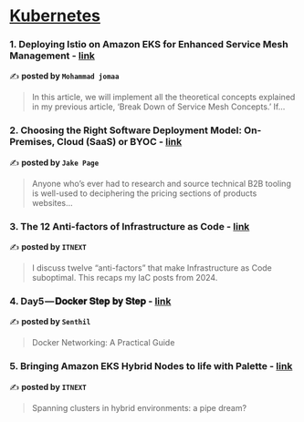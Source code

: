 
<h1><a href=https://medium.com/tag/kubernetes/recommended target="_blank" rel="noopener noreferrer">Kubernetes</a></h1>
<h3>1. Deploying Istio on Amazon EKS for Enhanced Service Mesh Management - <a href="https://medium.com/@jomaajob/implement-istio-on-amazon-eks-17d99942e7aa" target="_blank" rel="noopener noreferrer">link</a></h3>

✍️ **posted by `Mohammad jomaa`**

<blockquote>In this article, we will implement all the theoretical concepts explained in my previous article, ‘Break Down of Service Mesh Concepts.’ If…</blockquote>

<h3>2. Choosing the Right Software Deployment Model: On-Premises, Cloud (SaaS) or BYOC - <a href="https://medium.com/@jake.page91/choosing-the-right-software-deployment-model-on-premises-cloud-saas-or-byoc-be3304153f09" target="_blank" rel="noopener noreferrer">link</a></h3>

✍️ **posted by `Jake Page`**

<blockquote>Anyone who’s ever had to research and source technical B2B tooling is well-used to deciphering the pricing sections of products websites…</blockquote>

<h3>3. The 12 Anti-factors of Infrastructure as Code - <a href="https://medium.com/itnext/the-12-anti-factors-of-infrastructure-as-code-acb52fba3ae0" target="_blank" rel="noopener noreferrer">link</a></h3>

✍️ **posted by `ITNEXT`**

<blockquote>I discuss twelve “anti-factors” that make Infrastructure as Code suboptimal. This recaps my IaC posts from 2024.</blockquote>

<h3>4. Day5 — 𝐃𝐨𝐜𝐤𝐞𝐫 𝐒𝐭𝐞𝐩 𝐛𝐲 𝐒𝐭𝐞𝐩 - <a href="https://medium.com/@senthil262006/day5-2772c03e685b" target="_blank" rel="noopener noreferrer">link</a></h3>

✍️ **posted by `Senthil`**

<blockquote>Docker Networking: A Practical Guide</blockquote>

<h3>5. Bringing Amazon EKS Hybrid Nodes to life with Palette - <a href="https://medium.com/itnext/bringing-amazon-eks-hybrid-nodes-to-life-with-palette-584734449503" target="_blank" rel="noopener noreferrer">link</a></h3>

✍️ **posted by `ITNEXT`**

<blockquote>Spanning clusters in hybrid environments: a pipe dream?</blockquote>

